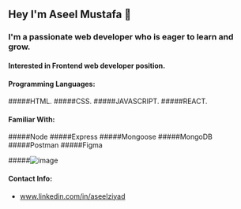 
## Hey I'm Aseel Mustafa 👋

### I'm a passionate web developer who is eager to learn and grow.
#### Interested in Frontend web developer position.


#### Programming Languages:
#####HTML.
#####CSS.
#####JAVASCRIPT.
#####REACT.

#### Familiar With:
#####Node
#####Express
#####Mongoose
#####MongoDB
#####Postman
#####Figma


#####![image](https://user-images.githubusercontent.com/83504218/216675699-c29c035b-803a-4740-8844-6500953c9205.png)


#### Contact Info:
- www.linkedin.com/in/aseelziyad
